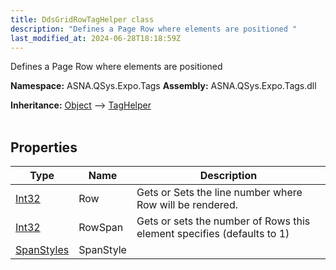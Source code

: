 ```yaml
---
title: DdsGridRowTagHelper class
description: "Defines a Page Row where elements are positioned "
last_modified_at: 2024-06-28T18:18:59Z
---
```


Defines a Page Row where elements are positioned

**Namespace:** ASNA.QSys.Expo.Tags
**Assembly:** ASNA.QSys.Expo.Tags.dll

**Inheritance:** [Object](https://docs.microsoft.com/en-us/dotnet/api/system.object) --> [TagHelper](https://learn.microsoft.com/en-us/dotnet/api/microsoft.aspnetcore.razor.taghelpers.taghelper?view=aspnetcore-8.0)
<br>
<br>

## Properties

| Type | Name | Description
| --- | --- | --- 
| [Int32](https://learn.microsoft.com/en-us/dotnet/csharp/language-reference/builtin-types/integral-numeric-types) | Row | Gets or Sets the line number where Row will be rendered. |
| [Int32](https://learn.microsoft.com/en-us/dotnet/csharp/language-reference/builtin-types/integral-numeric-types) | RowSpan | Gets or sets the number of Rows this element specifies (defaults to 1) |
| [SpanStyles](/reference/expo/qsys-expo-tags/span-styles.html) | SpanStyle |  |
